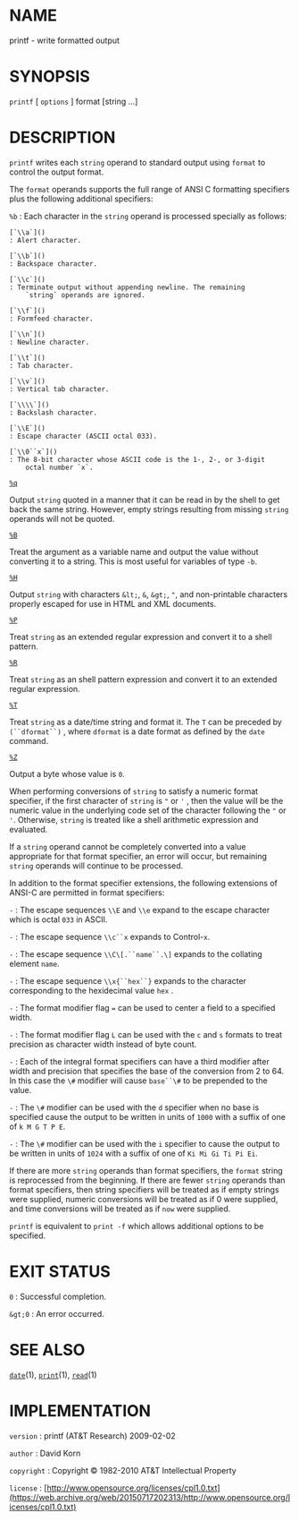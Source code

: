 # NAME

printf - write formatted output

# SYNOPSIS

`printf` \[ `options` \] format \[string ...\]

# DESCRIPTION

`printf` writes each `string` operand to standard output using
`format` to control the output format.

The `format` operands supports the full range of ANSI C formatting
specifiers plus the following additional specifiers:

`%b`
: Each character in the `string` operand is processed specially as
    follows:

    [`\\a`]()
    : Alert character.

    [`\\b`]()
    : Backspace character.

    [`\\c`]()
    : Terminate output without appending newline. The remaining
        `string` operands are ignored.

    [`\\f`]()
    : Formfeed character.

    [`\\n`]()
    : Newline character.

    [`\\t`]()
    : Tab character.

    [`\\v`]()
    : Vertical tab character.

    [`\\\\`]()
    : Backslash character.

    [`\\E`]()
    : Escape character (ASCII octal 033).

    [`\\0``x`]()
    : The 8-bit character whose ASCII code is the 1-, 2-, or 3-digit
        octal number `x`.

[`%q`]()

Output `string` quoted in a manner that it can be read in by the shell
to get back the same string. However, empty strings resulting from
missing `string` operands will not be quoted.

[`%B`]()

Treat the argument as a variable name and output the value without
converting it to a string. This is most useful for variables of type
`-b`.

[`%H`]()

Output `string` with characters `&lt;`, `&`, `&gt;`, `"`, and
non-printable characters properly escaped for use in HTML and XML
documents.

[`%P`]()

Treat `string` as an extended regular expression and convert it to a
shell pattern.

[`%R`]()

Treat `string` as an shell pattern expression and convert it to an
extended regular expression.

[`%T`]()

Treat `string` as a date/time string and format it. The `T` can be
preceded by `(``dformat``)` , where `dformat` is a date format as
defined by the `date` command.

[`%Z`]()

Output a byte whose value is `0`.

When performing conversions of `string` to satisfy a numeric format
specifier, if the first character of `string` is `"` or `'` , then
the value will be the numeric value in the underlying code set of the
character following the `"` or `'`. Otherwise, `string` is treated
like a shell arithmetic expression and evaluated.

If a `string` operand cannot be completely converted into a value
appropriate for that format specifier, an error will occur, but
remaining `string` operands will continue to be processed.

In addition to the format specifier extensions, the following extensions
of ANSI-C are permitted in format specifiers:

`-`
: The escape sequences `\\E` and `\\e` expand to the escape
    character which is octal `033` in ASCII.

`-`
: The escape sequence `\\c``x` expands to Control-`x`.

`-`
: The escape sequence `\\C\[.``name``.\]` expands to the collating
    element `name`.

`-`
: The escape sequence `\\x{``hex``}` expands to the character
    corresponding to the hexidecimal value `hex` .

`-`
: The format modifier flag `=` can be used to center a field to a
    specified width.

`-`
: The format modifier flag `L` can be used with the `c` and `s`
    formats to treat precision as character width instead of byte count.

`-`
: Each of the integral format specifiers can have a third modifier
    after width and precision that specifies the base of the conversion
    from 2 to 64. In this case the `\#` modifier will cause
    `base``\#` to be prepended to the value.

`-`
: The `\#` modifier can be used with the `d` specifier when no
    base is specified cause the output to be written in units of
    `1000` with a suffix of one of `k M G T P E`.

`-`
: The `\#` modifier can be used with the `i` specifier to cause
    the output to be written in units of `1024` with a suffix of one
    of `Ki Mi Gi Ti Pi Ei`.

If there are more `string` operands than format specifiers, the `format`
string is reprocessed from the beginning. If there are fewer `string`
operands than format specifiers, then string specifiers will be treated
as if empty strings were supplied, numeric conversions will be treated
as if 0 were supplied, and time conversions will be treated as if
`now` were supplied.

`printf` is equivalent to `print -f` which allows additional options
to be specified.

# EXIT STATUS

`0`
: Successful completion.

`&gt;0`
: An error occurred.

# SEE ALSO

[`date`](/web/20150717202313/http://www2.research.att.com/~astopen/man/man1/date.html)(1),
[`print`](/web/20150717202313/http://www2.research.att.com/~astopen/man/man1/print.html)(1),
[`read`](/web/20150717202313/http://www2.research.att.com/~astopen/man/man1/read.html)(1)

# IMPLEMENTATION

`version`
: printf (AT&T Research) 2009-02-02

`author`
: David Korn

`copyright`
: Copyright © 1982-2010 AT&T Intellectual Property

`license`
: [http://www.opensource.org/licenses/cpl1.0.txt](https://web.archive.org/web/20150717202313/http://www.opensource.org/licenses/cpl1.0.txt)


